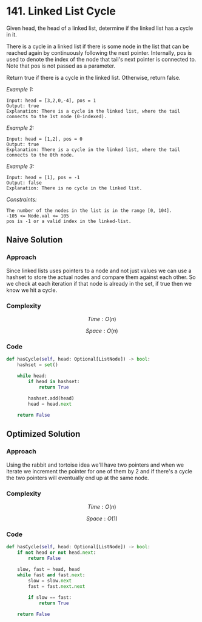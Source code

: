 # 141. Linked List Cycle
Given head, the head of a linked list, determine if the linked list has a cycle in it.

There is a cycle in a linked list if there is some node in the list that can be reached again by continuously following the next pointer. Internally, pos is used to denote the index of the node that tail's next pointer is connected to. Note that pos is not passed as a parameter.

Return true if there is a cycle in the linked list. Otherwise, return false.

*Example 1:*

```
Input: head = [3,2,0,-4], pos = 1
Output: true
Explanation: There is a cycle in the linked list, where the tail connects to the 1st node (0-indexed).
```

*Example 2:*

```
Input: head = [1,2], pos = 0
Output: true
Explanation: There is a cycle in the linked list, where the tail connects to the 0th node.
```

*Example 3:*

```
Input: head = [1], pos = -1
Output: false
Explanation: There is no cycle in the linked list.
```

*Constraints:*

```
The number of the nodes in the list is in the range [0, 104].
-105 <= Node.val <= 105
pos is -1 or a valid index in the linked-list.
```

## Naive Solution

### Approach
Since linked lists uses pointers to a node and not just values we can use a hashset to store the actual nodes and compare them against each other. So we check at each iteration if that node is already in the set, if true then we know we hit a cycle.

### Complexity
$$Time: O(n)$$

$$Space: O(n)$$

### Code
```py
def hasCycle(self, head: Optional[ListNode]) -> bool:
    hashset = set()

    while head:
        if head in hashset:
            return True
        
        hashset.add(head)
        head = head.next

    return False
```

## Optimized Solution

### Approach
Using the rabbit and tortoise idea we'll have two pointers and when we iterate we increment the pointer for one of them by 2 and if there's a cycle the two pointers will eventually end up at the same node.

### Complexity
$$Time: O(n)$$

$$Space: O(1)$$

### Code
```py
def hasCycle(self, head: Optional[ListNode]) -> bool:
    if not head or not head.next:
        return False

    slow, fast = head, head
    while fast and fast.next:
        slow = slow.next
        fast = fast.next.next
        
        if slow == fast:
            return True

    return False
```